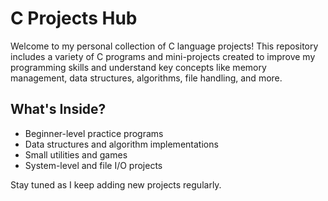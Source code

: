 # C Projects Hub

Welcome to my personal collection of C language projects! This repository includes a variety of C programs and mini-projects created to improve my programming skills and understand key concepts like memory management, data structures, algorithms, file handling, and more.

## What's Inside?
- Beginner-level practice programs
- Data structures and algorithm implementations
- Small utilities and games
- System-level and file I/O projects

Stay tuned as I keep adding new projects regularly.
